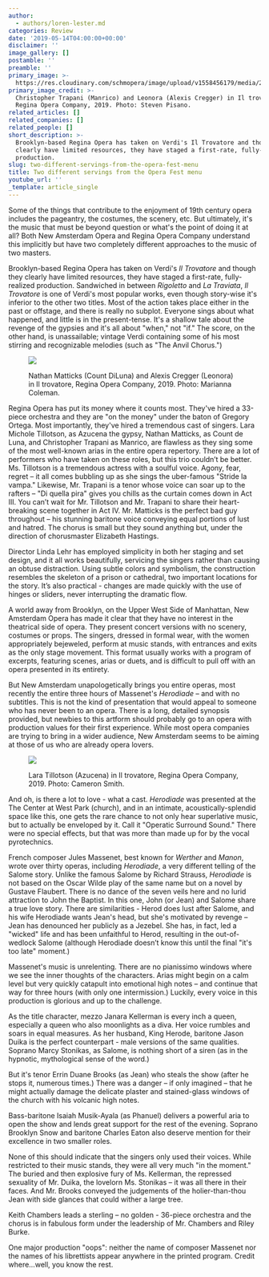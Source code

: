 ```yaml
---
author:
  - authors/loren-lester.md
categories: Review
date: '2019-05-14T04:00:00+00:00'
disclaimer: ''
image_gallery: []
postamble: ''
preamble: ''
primary_image: >-
  https://res.cloudinary.com/schmopera/image/upload/v1558456179/media/2019/05/sqTrovatore.jpg
primary_image_credit: >-
  Christopher Trapani (Manrico) and Leonora (Alexis Cregger) in Il trovatore,
  Regina Opera Company, 2019. Photo: Steven Pisano.
related_articles: []
related_companies: []
related_people: []
short_description: >-
  Brooklyn-based Regina Opera has taken on Verdi's Il Trovatore and though they
  clearly have limited resources, they have staged a first-rate, fully-realized
  production.
slug: two-different-servings-from-the-opera-fest-menu
title: Two different servings from the Opera Fest menu
youtube_url: ''
_template: article_single
---
```


Some of the things that contribute to the enjoyment of 19th century opera includes the pageantry, the costumes, the scenery, etc.  But ultimately, it's the music that must be beyond question or what's the point of doing it at all? Both New Amsterdam Opera and Regina Opera Company understand this implicitly but have two completely different approaches to the music of two masters.

Brooklyn-based Regina Opera has taken on Verdi's _Il Trovatore_ and though they clearly have limited resources, they have staged a first-rate, fully-realized production.  Sandwiched in between _Rigoletto_ and _La Traviata_, _Il Trovatore_ is one of Verdi's most popular works, even though story-wise it's inferior to the other two titles. Most of the action takes place either in the past or offstage, and there is really no subplot. Everyone sings about what happened, and little is in the present-tense. It's a shallow tale about the revenge of the gypsies and it's all about "when," not "if."  The score, on the other hand, is unassailable; vintage Verdi containing some of his most stirring and recognizable melodies (such as "The Anvil Chorus.")

<figure data-type="image">

![](https://res.cloudinary.com/schmopera/image/upload/v1557882405/media/2019/05/Trovatore-Marianna_Coleman10.jpg)

<figcaption>Nathan Matticks (Count DiLuna) and Alexis Cregger (Leonora) in Il trovatore, Regina Opera Company, 2019. Photo: Marianna Coleman.

<figcaption></figcaption>

</figure>

Regina Opera has put its money where it counts most.  They've hired a 33-piece orchestra and they are "on the money" under the baton of Gregory Ortega. Most importantly, they've hired a tremendous cast of singers. Lara Michole Tillotson, as Azucena the gypsy, Nathan Matticks, as Count de Luna, and Christopher Trapani as Manrico, are flawless as they sing some of the most well-known arias in the entire opera repertory. There are a lot of performers who have taken on these roles, but this trio couldn’t be better. Ms. Tillotson is a tremendous actress with a soulful voice. Agony, fear, regret – it all comes bubbling up as she sings the uber-famous  "Stride la vampa." Likewise, Mr. Trapani is a tenor whose voice can soar up to the rafters – "Di quella pira" gives you chills as the curtain comes down in Act III. You can’t wait for Mr. Tillotson and Mr. Trapani to share their heart-breaking scene together in Act IV. Mr. Matticks is the perfect bad guy throughout – his stunning baritone voice conveying equal portions of lust and hatred. The chorus is small but they sound anything but, under the direction of chorusmaster Elizabeth Hastings.

Director Linda Lehr has employed simplicity in both her staging and set design, and it all works beautifully, servicing the singers rather than causing an obtuse distraction.  Using subtle colors and symbolism, the construction resembles the skeleton of a prison or cathedral, two important locations for the story. It’s also practical - changes are made quickly with the use of hinges or sliders, never interrupting the dramatic flow.

A world away from Brooklyn, on the Upper West Side of Manhattan, New Amsterdam Opera has made it clear that they have no interest in the theatrical side of opera. They present concert versions with no scenery, costumes or props. The singers, dressed in formal wear, with the women appropriately bejeweled, perform at music stands, with entrances and exits as the only stage movement. This format usually works with a program of excerpts, featuring scenes, arias or duets, and is difficult to pull off with an opera presented in its entirety.

But New Amsterdam unapologetically brings you entire operas, most recently the entire three hours of Massenet's _Herodiade_ – and with no subtitles. This is not the kind of presentation that would appeal to someone who has never been to an opera.  There is a long, detailed synopsis provided, but newbies to this artform should probably go to an opera with production values for their first experience.  While most opera companies are trying to bring in a wider audience, New Amsterdam seems to be aiming at those of us who are already opera lovers.

<figure data-type="image">

![](https://res.cloudinary.com/schmopera/image/upload/v1557882432/media/2019/05/Trovatore-CSmith4.jpg)

<figcaption>Lara Tillotson (Azucena) in Il trovatore, Regina Opera Company, 2019. Photo: Cameron Smith.</figcaption>

</figure>

And oh, is there a lot to love - what a cast. _Herodiade_ was presented at the The Center at West Park (church), and in an intimate, acoustically-splendid space like this, one gets the rare chance to not only hear superlative music, but to actually be enveloped by it. Call it "Operatic Surround Sound." There were no special effects, but that was more than made up for by the vocal pyrotechnics.

French composer Jules Massenet, best known for _Werther_ and _Manon_, wrote over thirty operas, including _Herodiade_, a very different telling of the Salome story. Unlike the famous Salome by Richard Strauss, _Herodiade_ is not based on the Oscar Wilde play of the same name but on a novel by Gustave Flaubert.  There is no dance of the seven veils here and no lurid attraction to John the Baptist. In this one, John (or Jean) and Salome share a true love story. There are similarities - Herod does lust after Salome, and his wife Herodiade wants Jean's head, but she's motivated by revenge – Jean has denounced her publicly as a Jezebel.  She has, in fact, led a "wicked" life and has been unfaithful to Herod, resulting in the out-of-wedlock Salome (although Herodiade doesn’t know this until the final "it's too late" moment.)

Massenet's music is unrelenting.  There are no pianissimo windows where we see the inner thoughts of the characters. Arias might begin on a calm level but very quickly catapult into emotional high notes – and continue that way for three hours (with only one intermission.) Luckily, every voice in this production is glorious and up to the challenge.

As the title character, mezzo Janara Kellerman is every inch a queen, especially a queen who also moonlights as a diva. Her voice rumbles and soars in equal measures. As her husband, King Herode, baritone Jason Duika is the perfect counterpart - male versions of the same qualities. Soprano Marcy Stonikas, as Salome, is nothing short of a siren (as in the hypnotic, mythological sense of the word.)

But it's tenor Errin Duane Brooks (as Jean) who steals the show (after he stops it, numerous times.)  There was a danger – if only imagined – that he might actually damage the delicate plaster and stained-glass windows of the church with his volcanic high notes.

Bass-baritone Isaiah Musik-Ayala (as Phanuel) delivers a powerful aria to open the show and lends great support for the rest of the evening. Soprano Brooklyn Snow and baritone Charles Eaton also deserve mention for their excellence in two smaller roles.

None of this should indicate that the singers only used their voices. While restricted to their music stands, they were all very much "in the moment." The buried and then explosive fury of Ms. Kellerman, the repressed sexuality of Mr. Duika, the lovelorn Ms. Stonikas – it was all there in their faces. And Mr. Brooks conveyed the judgements of the holier-than-thou Jean with side glances that could wither a large tree.

Keith Chambers leads a sterling – no golden - 36-piece orchestra and the chorus is in fabulous form under the leadership of Mr. Chambers and Riley Burke.

One major production "oops": neither the name of composer Massenet nor the names of his librettists appear anywhere in the printed program. Credit where…well, you know the rest.
